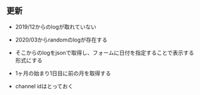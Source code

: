 ## 更新

- 2019/12からのlogが取れていない

- 2020/03からrandomのlogが存在する

- そこからのlogをjsonで取得し、フォームに日付を指定することで表示する形式にする

- 1ヶ月の始まり1日目に前の月を取得する

- channel idはとっておく

